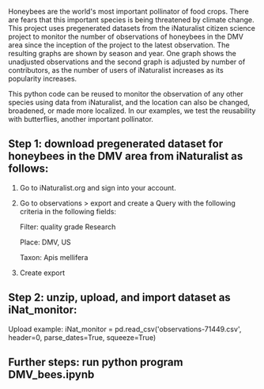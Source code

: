 Honeybees are the world's most important pollinator of food crops. There are fears that this important species is being threatened by climate change. This project uses pregenerated datasets from the iNaturalist citizen science project to monitor the number of observations of honeybees in the DMV area since the inception of the project to the latest observation. The resulting graphs are shown by season and year. One graph shows the unadjusted observations and the second graph is adjusted by number of contributors, as the number of users of iNaturalist increases as its popularity increases.

This python code can be reused to monitor the observation of any other species using data from iNaturalist, and the location can also be changed, broadened, or made more localized. In our examples, we test the reusability with butterflies, another important pollinator. 



## Step 1: download pregenerated dataset for honeybees in the DMV area from iNaturalist as follows:
1. Go to iNaturalist.org and sign into your account.
2. Go to observations > export and create a Query with the following criteria in the following fields:

    Filter: quality grade Research
    
    Place: DMV, US
    
    Taxon: Apis mellifera
    
3. Create export

## Step 2: unzip, upload, and import dataset as iNat_monitor:
Upload example: iNat_monitor = pd.read_csv('observations-71449.csv', header=0, parse_dates=True, squeeze=True)

## Further steps: run python program DMV_bees.ipynb
